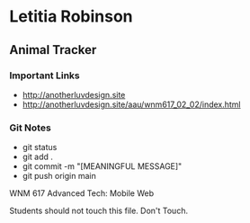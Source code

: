# Letitia Robinson

## Animal Tracker

### Important Links

- http://anotherluvdesign.site
- http://anotherluvdesign.site/aau/wnm617_02_02/index.html


### Git Notes

- git status
- git add .
- git commit -m "[MEANINGFUL MESSAGE]"
- git push origin main


WNM 617 Advanced Tech: Mobile Web

Students should not touch this file. Don't Touch.